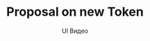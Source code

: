 ---
layout: embed
permalink: apps/minting/business-processes/token/ux-videos
lang: ru
page_id: apps-minting-business-processes-token-video


title: Proposal on new Token
subtitle: UI Видео
backUrl: /ru/apps/minting/business-processes/token

description: Diagrams
---